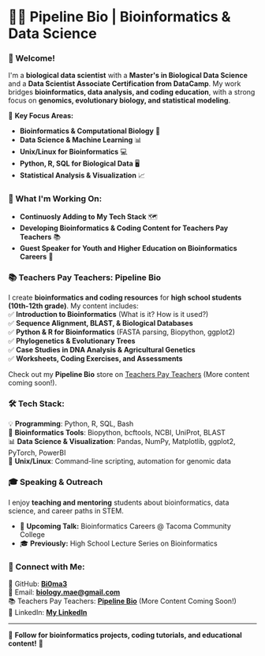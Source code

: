 # 👩‍🔬 Pipeline Bio | Bioinformatics & Data Science  

### 👋 Welcome!  

I'm a **biological data scientist** with a **Master's in Biological Data Science** and a **Data Scientist Associate Certification from DataCamp**. My work bridges **bioinformatics, data analysis, and coding education**, with a strong focus on **genomics, evolutionary biology, and statistical modeling**.  

🔬 **Key Focus Areas:**  
- **Bioinformatics & Computational Biology** 🧬  
- **Data Science & Machine Learning** 📊  
- **Unix/Linux for Bioinformatics** 💻  
- **Python, R, SQL for Biological Data** 🖥️  
- **Statistical Analysis & Visualization** 📈  

### 🚀 What I'm Working On:  
- **Continuosly Adding to My Tech Stack** 🗺️  
- **Developing Bioinformatics & Coding Content for Teachers Pay Teachers** 📚  
- **Guest Speaker for Youth and Higher Education on Bioinformatics Careers** 🎤  

### 📚 Teachers Pay Teachers: Pipeline Bio  
I create **bioinformatics and coding resources** for **high school students (10th-12th grade)**. My content includes:  
✅ **Introduction to Bioinformatics** (What is it? How is it used?)  
✅ **Sequence Alignment, BLAST, & Biological Databases**  
✅ **Python & R for Bioinformatics** (FASTA parsing, Biopython, ggplot2)  
✅ **Phylogenetics & Evolutionary Trees**  
✅ **Case Studies in DNA Analysis & Agricultural Genetics**  
✅ **Worksheets, Coding Exercises, and Assessments**  

Check out my **Pipeline Bio** store on [Teachers Pay Teachers](https://www.teacherspayteachers.com/store/pipeline-bio) (More content coming soon!).  

### 🛠️ Tech Stack:  
💡 **Programming**: Python, R, SQL, Bash  
🧬 **Bioinformatics Tools**: Biopython, bcftools, NCBI, UniProt, BLAST  
📊 **Data Science & Visualization**: Pandas, NumPy, Matplotlib, ggplot2, PyTorch, PowerBI  
🐧 **Unix/Linux**: Command-line scripting, automation for genomic data  

### 🎓 Speaking & Outreach  
I enjoy **teaching and mentoring** students about bioinformatics, data science, and career paths in STEM.  
- 🎤 **Upcoming Talk:** Bioinformatics Careers @ Tacoma Community College  
- 🎓 **Previously:** High School Lecture Series on Bioinformatics  

### 🔗 Connect with Me:  
🚀 GitHub: **[Bi0ma3](https://github.com/Bi0ma3)**  
📧 Email: **biology.mae@gmail.com**  
📚 Teachers Pay Teachers: [**Pipeline Bio**](https://www.teacherspayteachers.com/store/pipeline-bio) (More Content Coming Soon!)  
💼 LinkedIn: **[My LinkedIn](https://www.linkedin.com/in/mae-w)**  

---

📌 **Follow for bioinformatics projects, coding tutorials, and educational content!** 🚀  
